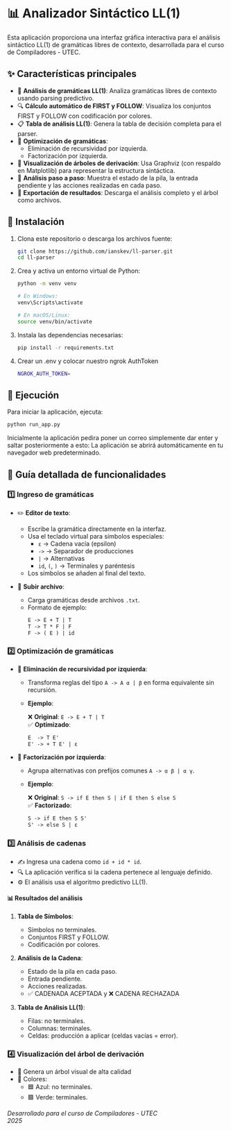 # 📊 Analizador Sintáctico LL(1)

Esta aplicación proporciona una interfaz gráfica interactiva para el análisis sintáctico LL(1) de gramáticas libres de contexto, desarrollada para el curso de Compiladores - UTEC.

## ✨ Características principales

- 🧩 **Análisis de gramáticas LL(1)**: Analiza gramáticas libres de contexto usando parsing predictivo.
- 🔍 **Cálculo automático de FIRST y FOLLOW**: Visualiza los conjuntos FIRST y FOLLOW con codificación por colores.
- 📋 **Tabla de análisis LL(1)**: Genera la tabla de decisión completa para el parser.
- 🔄 **Optimización de gramáticas**:
  - Eliminación de recursividad por izquierda.
  - Factorización por izquierda.
- 🌳 **Visualización de árboles de derivación**: Usa Graphviz (con respaldo en Matplotlib) para representar la estructura sintáctica.
- 🔢 **Análisis paso a paso**: Muestra el estado de la pila, la entrada pendiente y las acciones realizadas en cada paso.
- 💾 **Exportación de resultados**: Descarga el análisis completo y el árbol como archivos.

## 🚀 Instalación

1. Clona este repositorio o descarga los archivos fuente:
   ```bash
   git clone https://github.com/ianskev/ll-parser.git
   cd ll-parser
   ```

2. Crea y activa un entorno virtual de Python:
   ```bash
   python -m venv venv

   # En Windows:
   venv\Scripts\activate

   # En macOS/Linux:
   source venv/bin/activate
   ```

3. Instala las dependencias necesarias:
   ```bash
   pip install -r requirements.txt
   ```
4. Crear un .env y colocar nuestro ngrok AuthToken
   ```bash
   NGROK_AUTH_TOKEN=
   ```
## 🏁 Ejecución

Para iniciar la aplicación, ejecuta:
```bash
python run_app.py
```
Inicialmente la aplicación pedira poner un correo simplemente dar enter y saltar posteriormente a esto:
La aplicación se abrirá automáticamente en tu navegador web predeterminado.

## 📘 Guía detallada de funcionalidades

### 1️⃣ Ingreso de gramáticas

- ✏️ **Editor de texto**:
  - Escribe la gramática directamente en la interfaz.
  - Usa el teclado virtual para símbolos especiales:
    - `ε` → Cadena vacía (epsilon)
    - `->` → Separador de producciones
    - `|` → Alternativas
    - `id`, `(`, `)` → Terminales y paréntesis
  - Los símbolos se añaden al final del texto.

- 📁 **Subir archivo**:
  - Carga gramáticas desde archivos `.txt`.
  - Formato de ejemplo:
    ```txt
    E -> E + T | T
    T -> T * F | F
    F -> ( E ) | id
    ```

### 2️⃣ Optimización de gramáticas

- 🔄 **Eliminación de recursividad por izquierda**:
  - Transforma reglas del tipo `A -> A α | β` en forma equivalente sin recursión.
  - **Ejemplo**:

    ❌ **Original**: `E -> E + T | T`  
    ✅ **Optimizado**:
    ```txt
    E  -> T E'
    E' -> + T E' | ε
    ```

- 🔀 **Factorización por izquierda**:
  - Agrupa alternativas con prefijos comunes `A -> α β | α γ`.
  - **Ejemplo**:

    ❌ **Original**: `S -> if E then S | if E then S else S`  
    ✅ **Factorizado**:
    ```txt
    S -> if E then S S'
    S' -> else S | ε
    ```

### 3️⃣ Análisis de cadenas

- ✍️ Ingresa una cadena como `id + id * id`.
- 🔍 La aplicación verifica si la cadena pertenece al lenguaje definido.
- ⚙️ El análisis usa el algoritmo predictivo LL(1).

#### 📊 Resultados del análisis

1. **Tabla de Símbolos**:
   - Símbolos no terminales.
   - Conjuntos FIRST y FOLLOW.
   - Codificación por colores.

2. **Análisis de la Cadena**:
   - Estado de la pila en cada paso.
   - Entrada pendiente.
   - Acciones realizadas.
   - ✅ CADENADA ACEPTADA y ❌ CADENA RECHAZADA

3. **Tabla de Análisis LL(1)**:
   - Filas: no terminales.
   - Columnas: terminales.
   - Celdas: producción a aplicar (celdas vacías = error).

### 4️⃣ Visualización del árbol de derivación

- 🌳 Genera un árbol visual de alta calidad
- 🎨 Colores:
  - 🟦 Azul: no terminales.
  - 🟩 Verde: terminales.


*Desarrollado para el curso de Compiladores - UTEC*  
*2025*  
